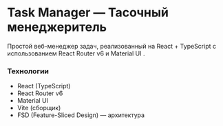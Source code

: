 # Task Manager — Тасочный менеджеритель

Простой веб-менеджер задач, реализованный на React + TypeScript  с использованием React Router v6  и Material UI .
### Технологии
- React  (TypeScript)
- React Router v6 
- Material UI 
- Vite  (сборщик)
- FSD (Feature-Sliced Design)  — архитектура

